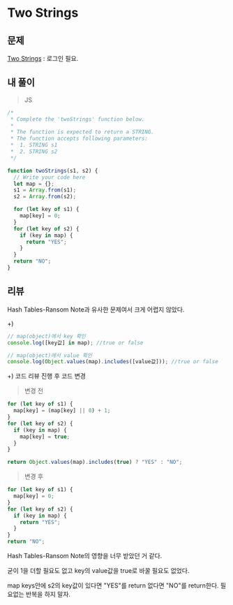 # Two Strings

## 문제

[Two Strings](https://www.hackerrank.com/challenges/two-strings/problem?h_l=interview&playlist_slugs%5B%5D=interview-preparation-kit&playlist_slugs%5B%5D=dictionaries-hashmaps) : 로그인 필요.

## 내 풀이

> JS

```js
/*
 * Complete the 'twoStrings' function below.
 *
 * The function is expected to return a STRING.
 * The function accepts following parameters:
 *  1. STRING s1
 *  2. STRING s2
 */

function twoStrings(s1, s2) {
  // Write your code here
  let map = {};
  s1 = Array.from(s1);
  s2 = Array.from(s2);

  for (let key of s1) {
    map[key] = 0;
  }
  for (let key of s2) {
    if (key in map) {
      return "YES";
    }
  }
  return "NO";
}
```

## 리뷰

Hash Tables-Ransom Note과 유사한 문제여서 크게 어렵지 않았다.

+)

```js
// map(object)에서 key 확인
console.log([key값] in map); //true or false

// map(object)에서 value 확인
console.log(Object.values(map).includes([value값])); //true or false
```

+) 코드 리뷰 진행 후 코드 변경

> 변경 전

```js
for (let key of s1) {
  map[key] = (map[key] || 0) + 1;
}
for (let key of s2) {
  if (key in map) {
    map[key] = true;
  }
}

return Object.values(map).includes(true) ? "YES" : "NO";
```

> 변경 후

```js
for (let key of s1) {
  map[key] = 0;
}
for (let key of s2) {
  if (key in map) {
    return "YES";
  }
}
return "NO";
```

Hash Tables-Ransom Note의 영향을 너무 받았던 거 같다.

굳이 1을 더할 필요도 없고 key의 value값을 true로 바꿀 필요도 없었다.

map keys안에 s2의 key값이 있다면 "YES"를 return 없다면 "NO"를 return한다.
필요없는 반복을 하지 말자.

